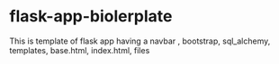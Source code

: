 # flask-app-biolerplate

This is template of flask app having  a 
navbar ,
bootstrap, 
sql_alchemy,
templates,
base.html,
index.html, 
files

